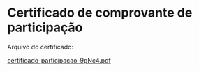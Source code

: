 # Certificado de comprovante de participação

Arquivo do certificado:


[certificado-participacao-9pNc4.pdf](https://github.com/user-attachments/files/16882122/certificado-participacao-9pNc4.pdf)
